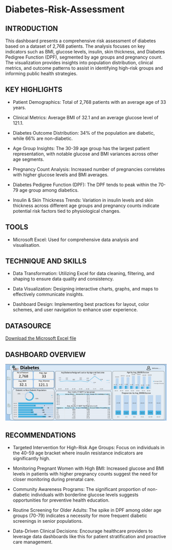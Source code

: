 # Diabetes-Risk-Assessment

## INTRODUCTION
This dashboard presents a comprehensive risk assessment of diabetes based on a dataset of 2,768 patients. The analysis focuses on key indicators such as BMI, glucose levels, insulin, skin thickness, and Diabetes Pedigree Function (DPF), segmented by age groups and pregnancy count. The visualization provides insights into population distribution, clinical metrics, and outcome patterns to assist in identifying high-risk groups and informing public health strategies.


## KEY HIGHLIGHTS
- Patient Demographics: Total of 2,768 patients with an average age of 33 years.

- Clinical Metrics: Average BMI of 32.1 and an average glucose level of 121.1.

- Diabetes Outcome Distribution: 34% of the population are diabetic, while 66% are non-diabetic.

- Age Group Insights: The 30-39 age group has the largest patient representation, with notable glucose and BMI variances across other age segments.

- Pregnancy Count Analysis: Increased number of pregnancies correlates with higher glucose levels and BMI averages.

- Diabetes Pedigree Function (DPF): The DPF tends to peak within the 70-79 age group among diabetics.

- Insulin & Skin Thickness Trends: Variation in insulin levels and skin thickness across different age groups and pregnancy counts indicate potential risk factors tied to physiological changes.


## TOOLS
- Microsoft Excel: Used for comprehensive data analysis and visualisation.

## TECHNIQUE AND SKILLS

- Data Transformation: Utilizing Excel for data cleaning, filtering, and shaping to ensure data quality and consistency.

- Data Visualization: Designing interactive charts, graphs, and maps to effectively communicate insights.

- Dashboard Design: Implementing best practices for layout, color schemes, and user navigation to enhance user experience.

## DATASOURCE
<a href = https://github.com/Shanu998/Diabetes-Risk-Assessment-/blob/main/Diabetes%20DATASET.csv> Download the Microsoft Excel file </a>


## DASHBOARD OVERVIEW
![Overview Dashboard](https://github.com/Shanu998/Diabetes-Risk-Assessment-/blob/main/Diabetes.png)



## RECOMMENDATIONS
- Targeted Intervention for High-Risk Age Groups: Focus on individuals in the 40-59 age bracket where insulin resistance indicators are significantly high.

- Monitoring Pregnant Women with High BMI: Increased glucose and BMI levels in patients with higher pregnancy counts suggest the need for closer monitoring during prenatal care.

- Community Awareness Programs: The significant proportion of non-diabetic individuals with borderline glucose levels suggests opportunities for preventive health education.

- Routine Screening for Older Adults: The spike in DPF among older age groups (70-79) indicates a necessity for more frequent diabetic screenings in senior populations.

- Data-Driven Clinical Decisions: Encourage healthcare providers to leverage data dashboards like this for patient stratification and proactive care management.
